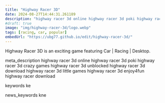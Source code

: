```yaml
---
title: "Highway Racer 3D"
date: 2024-08-27T14:44:31.261189
description: "highway racer 3d online highway racer 3d poki highway racer 3d crazy games highway racer 3d unblocked highway racer 3d download highway racer 3d little games highway racer 3d enjoy4fun highway racer download"
#draft: true
image: "img/highway-racer-3d/logo.webp"
tags: [racing, car, popular]
embedUrl: "https://ubg77.github.io/edit/highway-racer-3d/"
---
```


Highway Racer 3D is an exciting game featuring Car | Racing | Desktop.

meta_description
highway racer 3d online highway racer 3d poki highway racer 3d crazy games highway racer 3d unblocked highway racer 3d download highway racer 3d little games highway racer 3d enjoy4fun highway racer download


keywords
ke


news_keywords
kne
